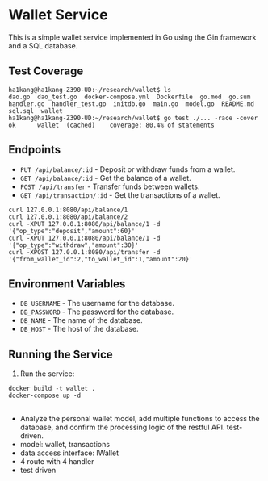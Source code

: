 # Wallet Service

This is a simple wallet service implemented in Go using the Gin framework and a SQL database.

## Test Coverage 

```
ha1kang@ha1kang-Z390-UD:~/research/wallet$ ls
dao.go  dao_test.go  docker-compose.yml  Dockerfile  go.mod  go.sum  handler.go  handler_test.go  initdb.go  main.go  model.go  README.md  sql.sql  wallet
ha1kang@ha1kang-Z390-UD:~/research/wallet$ go test ./... -race -cover
ok  	wallet	(cached)	coverage: 80.4% of statements
```

## Endpoints

- `PUT /api/balance/:id` - Deposit or withdraw funds from a wallet.
- `GET /api/balance/:id` - Get the balance of a wallet.
- `POST /api/transfer` - Transfer funds between wallets.
- `GET /api/transaction/:id` - Get the transactions of a wallet.

```
curl 127.0.0.1:8080/api/balance/1
curl 127.0.0.1:8080/api/balance/2
curl -XPUT 127.0.0.1:8080/api/balance/1 -d '{"op_type":"deposit","amount":60}'
curl -XPUT 127.0.0.1:8080/api/balance/1 -d '{"op_type":"withdraw","amount":30}'
curl -XPOST 127.0.0.1:8080/api/transfer -d '{"from_wallet_id":2,"to_wallet_id":1,"amount":20}'
```

## Environment Variables

- `DB_USERNAME` - The username for the database.
- `DB_PASSWORD` - The password for the database.
- `DB_NAME` - The name of the database.
- `DB_HOST` - The host of the database.

## Running the Service

1. Run the service:
```
docker build -t wallet .
docker-compose up -d
```

## 

- Analyze the personal wallet model, add multiple functions to access the database, and confirm the processing logic of the restful API. test-driven.
- model: wallet, transactions
- data access interface: IWallet
- 4 route with 4 handler 
- test driven
